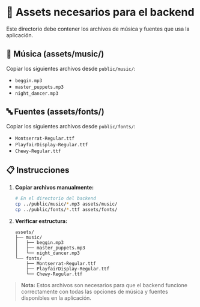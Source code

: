 # 📁 Assets necesarios para el backend

Este directorio debe contener los archivos de música y fuentes que usa la aplicación.

## 🎵 Música (assets/music/)

Copiar los siguientes archivos desde `public/music/`:
- `beggin.mp3`
- `master_puppets.mp3` 
- `night_dancer.mp3`

## 🔤 Fuentes (assets/fonts/)

Copiar los siguientes archivos desde `public/fonts/`:
- `Montserrat-Regular.ttf`
- `PlayfairDisplay-Regular.ttf`
- `Chewy-Regular.ttf`

## 📋 Instrucciones

1. **Copiar archivos manualmente:**
   ```bash
   # En el directorio del backend
   cp ../public/music/*.mp3 assets/music/
   cp ../public/fonts/*.ttf assets/fonts/
   ```

2. **Verificar estructura:**
   ```
   assets/
   ├── music/
   │   ├── beggin.mp3
   │   ├── master_puppets.mp3
   │   └── night_dancer.mp3
   └── fonts/
       ├── Montserrat-Regular.ttf
       ├── PlayfairDisplay-Regular.ttf
       └── Chewy-Regular.ttf
   ```

> **Nota:** Estos archivos son necesarios para que el backend funcione correctamente con todas las opciones de música y fuentes disponibles en la aplicación.
